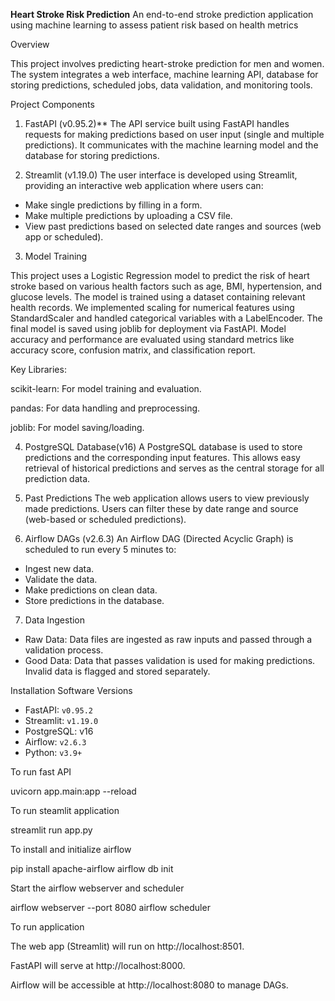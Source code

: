 **Heart Stroke Risk Prediction**
An end-to-end stroke prediction application using machine learning to assess patient risk based on health metrics

Overview

This project involves predicting heart-stroke prediction for men and women. The system integrates a web interface, machine learning API, database for storing predictions, scheduled jobs, data validation, and monitoring tools.

Project Components
1. FastAPI (v0.95.2)**
The API service built using FastAPI handles requests for making predictions based on user input (single and multiple predictions). It communicates with the machine learning model and the database for storing predictions.

2. Streamlit (v1.19.0)
The user interface is developed using Streamlit, providing an interactive web application where users can:
- Make single predictions by filling in a form.
- Make multiple predictions by uploading a CSV file.
- View past predictions based on selected date ranges and sources (web app or scheduled).

3. Model Training

This project uses a Logistic Regression model to predict the risk of heart stroke based on various health factors such as age, BMI, hypertension, and glucose levels. The model is trained using a dataset containing relevant health records. We implemented scaling for numerical features using StandardScaler and handled categorical variables with a LabelEncoder. The final model is saved using joblib for deployment via FastAPI. Model accuracy and performance are evaluated using standard metrics like accuracy score, confusion matrix, and classification report.

Key Libraries:

scikit-learn: For model training and evaluation.

pandas: For data handling and preprocessing.

joblib: For model saving/loading.

4. PostgreSQL Database(v16)
A PostgreSQL database is used to store predictions and the corresponding input features. This allows easy retrieval of historical predictions and serves as the central storage for all prediction data.

5. Past Predictions
The web application allows users to view previously made predictions. Users can filter these by date range and source (web-based or scheduled predictions).

6. Airflow DAGs (v2.6.3)
An Airflow DAG (Directed Acyclic Graph) is scheduled to run every 5 minutes to:
- Ingest new data.
- Validate the data.
- Make predictions on clean data.
- Store predictions in the database.

7. Data Ingestion
- Raw Data: Data files are ingested as raw inputs and passed through a validation process.
- Good Data: Data that passes validation is used for making predictions. Invalid data is flagged and stored separately.


Installation Software Versions

- FastAPI: `v0.95.2`
- Streamlit: `v1.19.0`
- PostgreSQL: v16
- Airflow: `v2.6.3`
- Python: `v3.9+`

To run fast API

uvicorn app.main:app --reload

To run steamlit application

streamlit run app.py

To install and initialize airflow

pip install apache-airflow
airflow db init

Start the airflow webserver and scheduler

airflow webserver --port 8080
airflow scheduler


To run application

The web app (Streamlit) will run on http://localhost:8501.

FastAPI will serve at http://localhost:8000.

Airflow will be accessible at http://localhost:8080 to manage DAGs.




